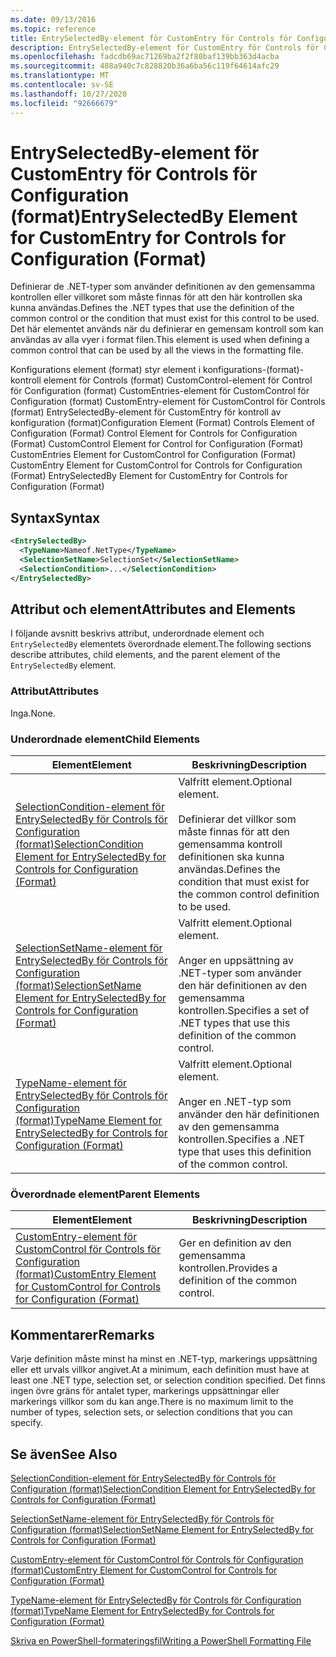 ```yaml
---
ms.date: 09/13/2016
ms.topic: reference
title: EntrySelectedBy-element för CustomEntry för Controls för Configuration (format)
description: EntrySelectedBy-element för CustomEntry för Controls för Configuration (format)
ms.openlocfilehash: fadcdb69ac71269ba2f2f80baf139bb363d4acba
ms.sourcegitcommit: 488a940c7c828820b36a6ba56c119f64614afc29
ms.translationtype: MT
ms.contentlocale: sv-SE
ms.lasthandoff: 10/27/2020
ms.locfileid: "92666679"
---
```

# <a name="entryselectedby-element-for-customentry-for-controls-for-configuration-format"></a><span data-ttu-id="8b66b-103">EntrySelectedBy-element för CustomEntry för Controls för Configuration (format)</span><span class="sxs-lookup"><span data-stu-id="8b66b-103">EntrySelectedBy Element for CustomEntry for Controls for Configuration (Format)</span></span>

<span data-ttu-id="8b66b-104">Definierar de .NET-typer som använder definitionen av den gemensamma kontrollen eller villkoret som måste finnas för att den här kontrollen ska kunna användas.</span><span class="sxs-lookup"><span data-stu-id="8b66b-104">Defines the .NET types that use the definition of the common control or the condition that must exist for this control to be used.</span></span> <span data-ttu-id="8b66b-105">Det här elementet används när du definierar en gemensam kontroll som kan användas av alla vyer i format filen.</span><span class="sxs-lookup"><span data-stu-id="8b66b-105">This element is used when defining a common control that can be used by all the views in the formatting file.</span></span>

<span data-ttu-id="8b66b-106">Konfigurations element (format) styr element i konfigurations-(format)-kontroll element för Controls (format) CustomControl-element för Control för Configuration (format) CustomEntries-element för CustomControl för Configuration (format) CustomEntry-element för CustomControl för Controls (format) EntrySelectedBy-element för CustomEntry för kontroll av konfiguration (format)</span><span class="sxs-lookup"><span data-stu-id="8b66b-106">Configuration Element (Format) Controls Element of Configuration (Format) Control Element for Controls for Configuration (Format) CustomControl Element for Control for Configuration (Format) CustomEntries Element for CustomControl for Configuration (Format) CustomEntry Element for CustomControl for Controls for Configuration (Format) EntrySelectedBy Element for CustomEntry for Controls for Configuration (Format)</span></span>

## <a name="syntax"></a><span data-ttu-id="8b66b-107">Syntax</span><span class="sxs-lookup"><span data-stu-id="8b66b-107">Syntax</span></span>

```xml
<EntrySelectedBy>
  <TypeName>Nameof.NetType</TypeName>
  <SelectionSetName>SelectionSet</SelectionSetName>
  <SelectionCondition>...</SelectionCondition>
</EntrySelectedBy>
```

## <a name="attributes-and-elements"></a><span data-ttu-id="8b66b-108">Attribut och element</span><span class="sxs-lookup"><span data-stu-id="8b66b-108">Attributes and Elements</span></span>

<span data-ttu-id="8b66b-109">I följande avsnitt beskrivs attribut, underordnade element och `EntrySelectedBy` elementets överordnade element.</span><span class="sxs-lookup"><span data-stu-id="8b66b-109">The following sections describe attributes, child elements, and the parent element of the `EntrySelectedBy` element.</span></span>

### <a name="attributes"></a><span data-ttu-id="8b66b-110">Attribut</span><span class="sxs-lookup"><span data-stu-id="8b66b-110">Attributes</span></span>

<span data-ttu-id="8b66b-111">Inga.</span><span class="sxs-lookup"><span data-stu-id="8b66b-111">None.</span></span>

### <a name="child-elements"></a><span data-ttu-id="8b66b-112">Underordnade element</span><span class="sxs-lookup"><span data-stu-id="8b66b-112">Child Elements</span></span>

|<span data-ttu-id="8b66b-113">Element</span><span class="sxs-lookup"><span data-stu-id="8b66b-113">Element</span></span>|<span data-ttu-id="8b66b-114">Beskrivning</span><span class="sxs-lookup"><span data-stu-id="8b66b-114">Description</span></span>|
|-------------|-----------------|
|[<span data-ttu-id="8b66b-115">SelectionCondition-element för EntrySelectedBy för Controls för Configuration (format)</span><span class="sxs-lookup"><span data-stu-id="8b66b-115">SelectionCondition Element for EntrySelectedBy for Controls for Configuration (Format)</span></span>](./selectioncondition-element-for-entryselectedby-for-controls-for-configuration-format.md)|<span data-ttu-id="8b66b-116">Valfritt element.</span><span class="sxs-lookup"><span data-stu-id="8b66b-116">Optional element.</span></span><br /><br /> <span data-ttu-id="8b66b-117">Definierar det villkor som måste finnas för att den gemensamma kontroll definitionen ska kunna användas.</span><span class="sxs-lookup"><span data-stu-id="8b66b-117">Defines the condition that must exist for the common control definition to be used.</span></span>|
|[<span data-ttu-id="8b66b-118">SelectionSetName-element för EntrySelectedBy för Controls för Configuration (format)</span><span class="sxs-lookup"><span data-stu-id="8b66b-118">SelectionSetName Element for EntrySelectedBy for Controls for Configuration (Format)</span></span>](./selectionsetname-element-for-selectioncondition-for-controls-for-configuration-format.md)|<span data-ttu-id="8b66b-119">Valfritt element.</span><span class="sxs-lookup"><span data-stu-id="8b66b-119">Optional element.</span></span><br /><br /> <span data-ttu-id="8b66b-120">Anger en uppsättning av .NET-typer som använder den här definitionen av den gemensamma kontrollen.</span><span class="sxs-lookup"><span data-stu-id="8b66b-120">Specifies a set of .NET types that use this definition of the common control.</span></span>|
|[<span data-ttu-id="8b66b-121">TypeName-element för EntrySelectedBy för Controls för Configuration (format)</span><span class="sxs-lookup"><span data-stu-id="8b66b-121">TypeName Element for EntrySelectedBy for Controls for Configuration (Format)</span></span>](./typename-element-for-entryselectedby-for-controls-for-configuration-format.md)|<span data-ttu-id="8b66b-122">Valfritt element.</span><span class="sxs-lookup"><span data-stu-id="8b66b-122">Optional element.</span></span><br /><br /> <span data-ttu-id="8b66b-123">Anger en .NET-typ som använder den här definitionen av den gemensamma kontrollen.</span><span class="sxs-lookup"><span data-stu-id="8b66b-123">Specifies a .NET type that uses this definition of the common control.</span></span>|

### <a name="parent-elements"></a><span data-ttu-id="8b66b-124">Överordnade element</span><span class="sxs-lookup"><span data-stu-id="8b66b-124">Parent Elements</span></span>

|<span data-ttu-id="8b66b-125">Element</span><span class="sxs-lookup"><span data-stu-id="8b66b-125">Element</span></span>|<span data-ttu-id="8b66b-126">Beskrivning</span><span class="sxs-lookup"><span data-stu-id="8b66b-126">Description</span></span>|
|-------------|-----------------|
|[<span data-ttu-id="8b66b-127">CustomEntry-element för CustomControl för Controls för Configuration (format)</span><span class="sxs-lookup"><span data-stu-id="8b66b-127">CustomEntry Element for CustomControl for Controls for Configuration (Format)</span></span>](./customentry-element-for-customcontrol-for-controls-for-configuration-format.md)|<span data-ttu-id="8b66b-128">Ger en definition av den gemensamma kontrollen.</span><span class="sxs-lookup"><span data-stu-id="8b66b-128">Provides a definition of the common control.</span></span>|

## <a name="remarks"></a><span data-ttu-id="8b66b-129">Kommentarer</span><span class="sxs-lookup"><span data-stu-id="8b66b-129">Remarks</span></span>

<span data-ttu-id="8b66b-130">Varje definition måste minst ha minst en .NET-typ, markerings uppsättning eller ett urvals villkor angivet.</span><span class="sxs-lookup"><span data-stu-id="8b66b-130">At a minimum, each definition must have at least one .NET type, selection set, or selection condition specified.</span></span> <span data-ttu-id="8b66b-131">Det finns ingen övre gräns för antalet typer, markerings uppsättningar eller markerings villkor som du kan ange.</span><span class="sxs-lookup"><span data-stu-id="8b66b-131">There is no maximum limit to the number of types, selection sets, or selection conditions that you can specify.</span></span>

## <a name="see-also"></a><span data-ttu-id="8b66b-132">Se även</span><span class="sxs-lookup"><span data-stu-id="8b66b-132">See Also</span></span>

[<span data-ttu-id="8b66b-133">SelectionCondition-element för EntrySelectedBy för Controls för Configuration (format)</span><span class="sxs-lookup"><span data-stu-id="8b66b-133">SelectionCondition Element for EntrySelectedBy for Controls for Configuration (Format)</span></span>](./selectioncondition-element-for-entryselectedby-for-controls-for-configuration-format.md)

[<span data-ttu-id="8b66b-134">SelectionSetName-element för EntrySelectedBy för Controls för Configuration (format)</span><span class="sxs-lookup"><span data-stu-id="8b66b-134">SelectionSetName Element for EntrySelectedBy for Controls for Configuration (Format)</span></span>](./selectionsetname-element-for-selectioncondition-for-controls-for-configuration-format.md)

[<span data-ttu-id="8b66b-135">CustomEntry-element för CustomControl för Controls för Configuration (format)</span><span class="sxs-lookup"><span data-stu-id="8b66b-135">CustomEntry Element for CustomControl for Controls for Configuration (Format)</span></span>](./customentry-element-for-customcontrol-for-controls-for-configuration-format.md)

[<span data-ttu-id="8b66b-136">TypeName-element för EntrySelectedBy för Controls för Configuration (format)</span><span class="sxs-lookup"><span data-stu-id="8b66b-136">TypeName Element for EntrySelectedBy for Controls for Configuration (Format)</span></span>](./typename-element-for-selectioncondition-for-controls-for-configuration-format.md)

[<span data-ttu-id="8b66b-137">Skriva en PowerShell-formateringsfil</span><span class="sxs-lookup"><span data-stu-id="8b66b-137">Writing a PowerShell Formatting File</span></span>](./writing-a-powershell-formatting-file.md)
